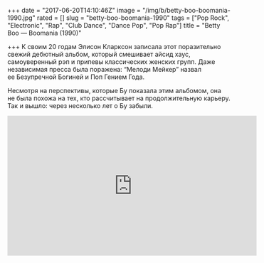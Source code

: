 +++
date = "2017-06-20T14:10:46Z"
image = "/img/b/betty-boo-boomania-1990.jpg"
rated = []
slug = "betty-boo-boomania-1990"
tags = ["Pop Rock", "Electronic", "Rap", "Club Dance", "Dance Pop", "Pop Rap"]
title = "Betty Boo — Boomania (1990)"

+++
К&nbsp;своим 20&nbsp;годам Элисон Кларксон записала этот поразительно свежий дебютный альбом, который смешивает айсид хаус, самоуверенный рэп и&nbsp;припевы классических женских групп. Даже независимая пресса была поражена: &ldquo;Мелоди Мейкер&rdquo; назвал ее&nbsp;Безупречной Богиней и&nbsp;Поп Гением Года. 

Несмотря на&nbsp;перспективы, которые&nbsp;Бу показала этим альбомом, она не&nbsp;была похожа на&nbsp;тех, кто рассчитывает на&nbsp;продолжительную карьеру. Так и&nbsp;вышло: через несколько лет о&nbsp;Бу забыли.

<iframe width="560" height="315" src="https://www.youtube.com/embed/H8iDrGW39EA" frameborder="0" allowfullscreen></iframe>